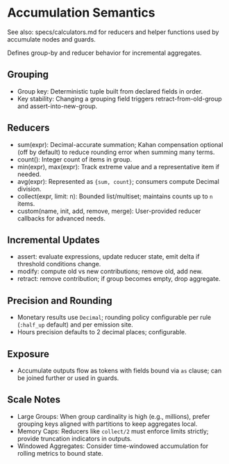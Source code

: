 # Accumulation Semantics

See also: specs/calculators.md for reducers and helper functions used by accumulate nodes and guards.

Defines group-by and reducer behavior for incremental aggregates.

## Grouping

- Group key: Deterministic tuple built from declared fields in order.
- Key stability: Changing a grouping field triggers retract-from-old-group and assert-into-new-group.

## Reducers

- sum(expr): Decimal-accurate summation; Kahan compensation optional (off by default) to reduce rounding error when summing many terms.
- count(): Integer count of items in group.
- min(expr), max(expr): Track extreme value and a representative item if needed.
- avg(expr): Represented as `{sum, count}`; consumers compute Decimal division.
- collect(expr, limit: n): Bounded list/multiset; maintains counts up to `n` items.
- custom(name, init, add, remove, merge): User-provided reducer callbacks for advanced needs.

## Incremental Updates

- assert: evaluate expressions, update reducer state, emit delta if threshold conditions change.
- modify: compute old vs new contributions; remove old, add new.
- retract: remove contribution; if group becomes empty, drop aggregate.

## Precision and Rounding

- Monetary results use `Decimal`; rounding policy configurable per rule (`:half_up` default) and per emission site.
- Hours precision defaults to 2 decimal places; configurable.

## Exposure

- Accumulate outputs flow as tokens with fields bound via `as` clause; can be joined further or used in guards.

## Scale Notes

- Large Groups: When group cardinality is high (e.g., millions), prefer grouping keys aligned with partitions to keep aggregates local.
- Memory Caps: Reducers like `collect/2` must enforce limits strictly; provide truncation indicators in outputs.
- Windowed Aggregates: Consider time-windowed accumulation for rolling metrics to bound state.
